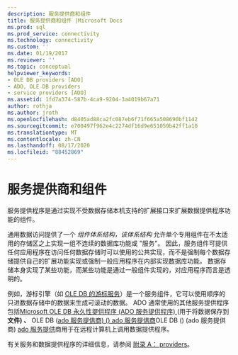 ```yaml
---
description: 服务提供商和组件
title: 服务提供商和组件 |Microsoft Docs
ms.prod: sql
ms.prod_service: connectivity
ms.technology: connectivity
ms.custom: ''
ms.date: 01/19/2017
ms.reviewer: ''
ms.topic: conceptual
helpviewer_keywords:
- OLE DB providers [ADO]
- ADO, OLE DB providers
- service providers [ADO]
ms.assetid: 1fd7a374-587b-4ca9-9204-3a4019b67a71
author: rothja
ms.author: jroth
ms.openlocfilehash: d8405ad88ca2fc087eb6f71f665a508690bf1142
ms.sourcegitcommit: e700497f962e4c2274df16d9e651059b42ff1a10
ms.translationtype: MT
ms.contentlocale: zh-CN
ms.lasthandoff: 08/17/2020
ms.locfileid: "88452869"
---
```

# <a name="service-providers-and-components"></a>服务提供商和组件
服务提供程序是通过实现不受数据存储本机支持的扩展接口来扩展数据提供程序功能的组件。  
  
 通用数据访问提供了一个 *组件体系结构，该体系结构* 允许单个专用组件在不太适用的存储区之上实现一组不连续的数据库功能或 "服务"。 因此，服务组件可提供任何应用程序在访问任何数据存储时可以使用的公共实现，而不是强制每个数据存储提供自己的扩展功能实现或强制一般应用程序在内部实现数据库功能。 数据存储本身实现了某些功能，而某些功能是通过一般组件实现的，对应用程序而言是透明的。  
  
 例如，游标引擎（如 [OLE DB 的游标服务](https://msdn.microsoft.com/57638feb-4ecd-4051-becb-8f828d21cf44)）是一个服务组件，它可以使用顺序的只进数据存储中的数据来生成可滚动的数据。 ADO 通常使用的其他服务提供程序包括[Microsoft OLE DB 永久性提供程序 (ADO 服务提供程序) ](../../../ado/guide/appendixes/microsoft-ole-db-persistence-provider-ado-service-provider.md) (用于将数据保存到**文件) 、** OLE DB ([ado 服务提供商)  () ado 服务提供商](../../../ado/guide/appendixes/microsoft-data-shaping-service-for-ole-db-ado-service-provider.md)OLE DB ()  (ado 服务提供商) [ado 服务提供](../../../ado/guide/appendixes/microsoft-ole-db-remoting-provider-ado-service-provider.md)商用于在远程计算机上调用数据提供程序。  
  
 有关服务和数据提供程序的详细信息，请参阅 [附录 A： providers](../../../ado/guide/appendixes/appendix-a-providers.md)。
